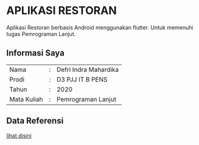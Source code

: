 # APLIKASI RESTORAN 
Aplikasi Restoran berbasis Android menggunakan flutter. Untuk memenuhi tugas Pemrograman Lanjut.

## Informasi Saya
<table>
    <tr>
        <td>Nama</td>
        <td>:</td>
        <td>Defri Indra Mahardika</td>
    </tr>
    <tr>
        <td>Prodi</td>
        <td>:</td>
        <td>D3 PJJ IT B PENS</td>
    </tr>
    <tr>
        <td>Tahun</td>
        <td>:</td>
        <td>2020</td>
    </tr>
    <tr>
        <td>Mata Kuliah</td>
        <td>:</td>
        <td>Pemrograman Lanjut</td>
    </tr>
</table>

## Data Referensi
[lihat disini](https://gist.github.com/LittleFireflies/e8c08f316217b5018b76b3e5463da34d)